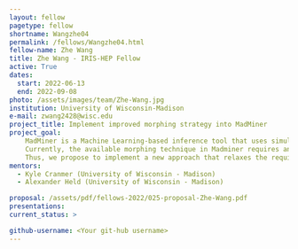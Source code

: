 ```yaml
---
layout: fellow
pagetype: fellow
shortname: Wangzhe04
permalink: /fellows/Wangzhe04.html
fellow-name: Zhe Wang
title: Zhe Wang - IRIS-HEP Fellow
active: True
dates:
  start: 2022-06-13
  end: 2022-09-08
photo: /assets/images/team/Zhe-Wang.jpg
institution: University of Wisconsin-Madison
e-mail: zwang2428@wisc.edu
project_title: Implement improved morphing strategy into MadMiner
project_goal:
    MadMiner is a Machine Learning-based inference tool that uses simulated events that can be re-weighted to describe distributions with different values for the physics parameters of interest.
    Currently, the available morphing technique in Madminer requires an inflexible distinct number of default physics parameter values (basis points) needed to use (the number varies depending on the physics process of interest).
    Thus, we propose to implement a new approach that relaxes the requirement which would allow researchers to pick additional physics parameter values as basis points while still being able to reweight to any other position in parameter space.
mentors:
  - Kyle Cranmer (University of Wisconsin - Madison)
  - Alexander Held (University of Wisconsin - Madison)

proposal: /assets/pdf/fellows-2022/025-proposal-Zhe-Wang.pdf
presentations:
current_status: >

github-username: <Your git-hub username>
---
```


